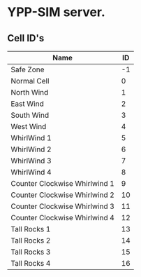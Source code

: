 # YPP-SIM server.

## Cell ID's

| Name                          | ID  |
| ----------------------------- | --- |
| Safe Zone                     | -1  |
| Normal Cell                   | 0   |
| North Wind                    | 1   |
| East Wind                     | 2   |
| South Wind                    | 3   |
| West Wind                     | 4   |
| WhirlWind 1                   | 5   |
| WhirlWind 2                   | 6   |
| WhirlWind 3                   | 7   |
| WhirlWind 4                   | 8   |
| Counter Clockwise Whirlwind 1 | 9   |
| Counter Clockwise Whirlwind 2 | 10  |
| Counter Clockwise Whirlwind 3 | 11  |
| Counter Clockwise Whirlwind 4 | 12  |
| Tall Rocks 1                  | 13  |
| Tall Rocks 2                  | 14  |
| Tall Rocks 3                  | 15  |
| Tall Rocks 4                  | 16  |
